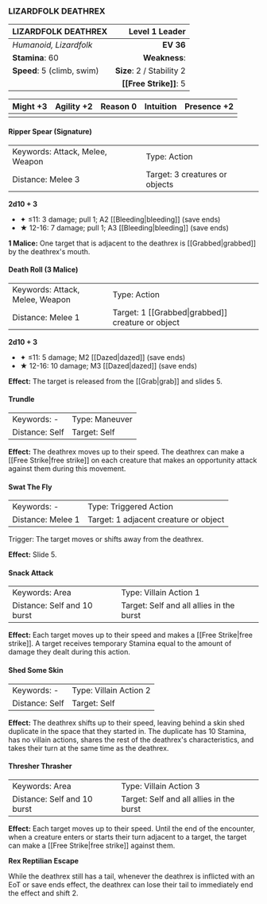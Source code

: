 ### LIZARDFOLK DEATHREX

| LIZARDFOLK DEATHREX        |        **Level 1 Leader** |
| :------------------------- | ------------------------: |
| *Humanoid, Lizardfolk*     |                 **EV 36** |
| **Stamina**: 60            |             **Weakness**: |
| **Speed**: 5 (climb, swim) | **Size**: 2 / Stability 2 |
|                            |    **[[Free Strike]]**: 5 |

| **Might** +3 | **Agility** +2 | **Reason** 0 | **Intuition** | **Presence** +2 |
| ------------ | -------------- | ------------ | ------------- | --------------- |
|              |                |              |               |                 |

#### Ripper Spear (Signature)

|                                 |                                |
| :------------------------------ | :----------------------------- |
| Keywords: Attack, Melee, Weapon | Type: Action                   |
| Distance: Melee 3               | Target: 3 creatures or objects |

**2d10 + 3**

- ✦ ≤11: 3 damage; pull 1; A2 [[Bleeding|bleeding]] (save ends)
- ★ 12-16: 7 damage; pull 1; A3 [[Bleeding|bleeding]] (save ends)

**1 Malice:** One target that is adjacent to the deathrex is [[Grabbed|grabbed]] by the deathrex's mouth.

#### Death Roll (3 Malice)

|                                 |                                                   |
| :------------------------------ | :------------------------------------------------ |
| Keywords: Attack, Melee, Weapon | Type: Action                                      |
| Distance: Melee 1               | Target: 1 [[Grabbed\|grabbed]] creature or object |

**2d10 + 3**

- ✦ ≤11: 5 damage; M2 [[Dazed|dazed]] (save ends)
- ★ 12-16: 10 damage; M3 [[Dazed|dazed]] (save ends)

**Effect:** The target is released from the [[Grab|grab]] and slides 5.

#### Trundle

|                |                |
| :------------- | :------------- |
| Keywords: -    | Type: Maneuver |
| Distance: Self | Target: Self   |

**Effect:** The deathrex moves up to their speed. The deathrex can make a [[Free Strike|free strike]] on each creature that makes an opportunity attack against them during this movement.

#### Swat The Fly

|                   |                                       |
| :---------------- | :------------------------------------ |
| Keywords: -       | Type: Triggered Action                |
| Distance: Melee 1 | Target: 1 adjacent creature or object |

Trigger: The target moves or shifts away from the deathrex.

**Effect:** Slide 5.

#### Snack Attack

|                             |                                          |
| :-------------------------- | :--------------------------------------- |
| Keywords: Area              | Type: Villain Action 1                   |
| Distance: Self and 10 burst | Target: Self and all allies in the burst |

**Effect:** Each target moves up to their speed and makes a [[Free Strike|free strike]]. A target receives temporary Stamina equal to the amount of damage they dealt during this action.

#### Shed Some Skin

|                |                        |
| :------------- | :--------------------- |
| Keywords: -    | Type: Villain Action 2 |
| Distance: Self | Target: Self           |

**Effect:** The deathrex shifts up to their speed, leaving behind a skin shed duplicate in the space that they started in. The duplicate has 10 Stamina, has no villain actions, shares the rest of the deathrex's characteristics, and takes their turn at the same time as the deathrex.

#### Thresher Thrasher

|                             |                                          |
| :-------------------------- | :--------------------------------------- |
| Keywords: Area              | Type: Villain Action 3                   |
| Distance: Self and 10 burst | Target: Self and all allies in the burst |

**Effect:** Each target moves up to their speed. Until the end of the encounter, when a creature enters or starts their turn adjacent to a target, the target can make a [[Free Strike|free strike]] against them.

**Rex Reptilian Escape**

While the deathrex still has a tail, whenever the deathrex is inflicted with an EoT or save ends effect, the deathrex can lose their tail to immediately end the effect and shift 2.
